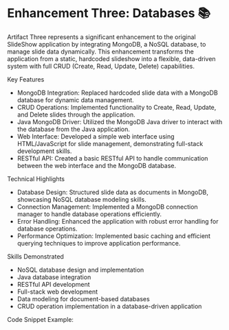 # Enhancement Three: Databases :books:

Artifact Three represents a significant enhancement to the original SlideShow application by integrating MongoDB, a NoSQL database, to manage slide data dynamically. This enhancement transforms the application from a static, hardcoded slideshow into a flexible, data-driven system with full CRUD (Create, Read, Update, Delete) capabilities.

Key Features

- MongoDB Integration: Replaced hardcoded slide data with a MongoDB database for dynamic data management.
- CRUD Operations: Implemented functionality to Create, Read, Update, and Delete slides through the application.
- Java MongoDB Driver: Utilized the MongoDB Java driver to interact with the database from the Java application.
- Web Interface: Developed a simple web interface using HTML/JavaScript for slide management, demonstrating full-stack development skills.
- RESTful API: Created a basic RESTful API to handle communication between the web interface and the MongoDB database.

Technical Highlights

- Database Design: Structured slide data as documents in MongoDB, showcasing NoSQL database modeling skills.
- Connection Management: Implemented a MongoDB connection manager to handle database operations efficiently.
- Error Handling: Enhanced the application with robust error handling for database operations.
- Performance Optimization: Implemented basic caching and efficient querying techniques to improve application performance.

Skills Demonstrated

- NoSQL database design and implementation
- Java database integration
- RESTful API development
- Full-stack web development
- Data modeling for document-based databases
- CRUD operation implementation in a database-driven application

Code Snippet Example:

